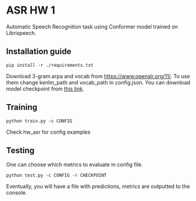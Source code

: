 # ASR HW 1

Automatic Speech Recognition task using Conformer model trained on Librispeech.

## Installation guide

```shell
pip install -r ./requirements.txt
```

Download 3-gram.arpa and vocab from https://www.openslr.org/11/. To use them change kenlm_path and vocab_path in config.json. You can download model checkpoint from [this link](https://drive.google.com/file/d/1DBNBP8ap7NvWtEQ8g4GrnEXstz-UG3-m/view?usp=sharing).

## Training
```shell
python train.py -c CONFIG
```
Check hw_asr for config examples

## Testing
One can choose which metrics to evaluate in config file.
```shell
python test.py -c CONFIG -r CHECKPOINT
```
Eventually, you will have a file with predictions, metrics are outputted to the console.
